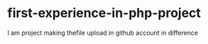 # first-experience-in-php-project
I am project making thefile upload in github account in difference 

